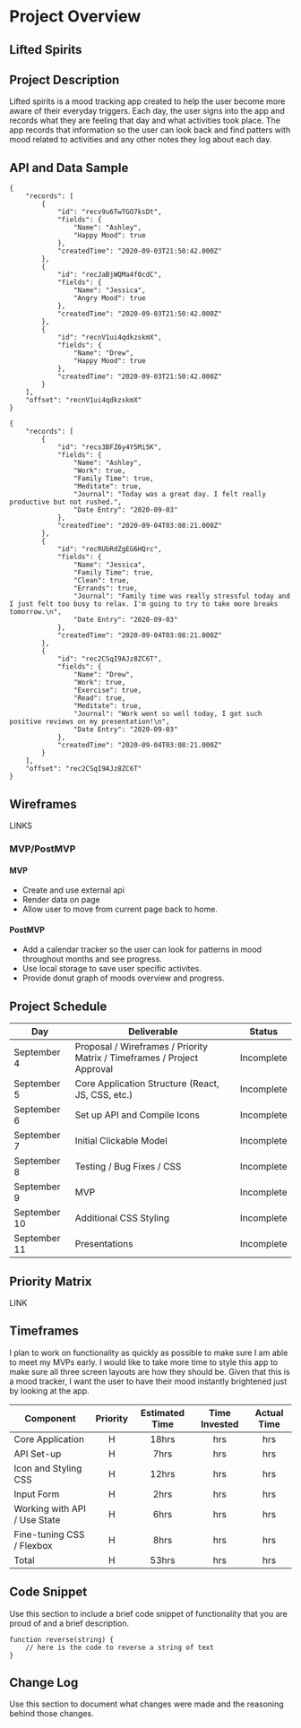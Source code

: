 # Project Overview

## Lifted Spirits

## Project Description

Lifted spirits is a mood tracking app created to help the user become more aware of their everyday triggers. Each day, the user signs into the app and records what they are feeling that day and what activities took place. The app records that information so the user can look back and find patters with mood related to activities and any other notes they log about each day. 

## API and Data Sample

```
{
    "records": [
        {
            "id": "recv9u6TwTGO7ksDt",
            "fields": {
                "Name": "Ashley",
                "Happy Mood": true
            },
            "createdTime": "2020-09-03T21:50:42.000Z"
        },
        {
            "id": "recJaBjWQMa4f0cdC",
            "fields": {
                "Name": "Jessica",
                "Angry Mood": true
            },
            "createdTime": "2020-09-03T21:50:42.000Z"
        },
        {
            "id": "recnV1ui4qdkzskmX",
            "fields": {
                "Name": "Drew",
                "Happy Mood": true
            },
            "createdTime": "2020-09-03T21:50:42.000Z"
        }
    ],
    "offset": "recnV1ui4qdkzskmX"
}

{
    "records": [
        {
            "id": "recs3BFZ6y4Y5Mi5K",
            "fields": {
                "Name": "Ashley",
                "Work": true,
                "Family Time": true,
                "Meditate": true,
                "Journal": "Today was a great day. I felt really productive but not rushed.",
                "Date Entry": "2020-09-03"
            },
            "createdTime": "2020-09-04T03:08:21.000Z"
        },
        {
            "id": "recRUbRdZgEG6HQrc",
            "fields": {
                "Name": "Jessica",
                "Family Time": true,
                "Clean": true,
                "Errands": true,
                "Journal": "Family time was really stressful today and I just felt too busy to relax. I'm going to try to take more breaks tomorrow.\n",
                "Date Entry": "2020-09-03"
            },
            "createdTime": "2020-09-04T03:08:21.000Z"
        },
        {
            "id": "rec2CSqI9AJz8ZC6T",
            "fields": {
                "Name": "Drew",
                "Work": true,
                "Exercise": true,
                "Read": true,
                "Meditate": true,
                "Journal": "Work went so well today, I got such positive reviews on my presentation!\n",
                "Date Entry": "2020-09-03"
            },
            "createdTime": "2020-09-04T03:08:21.000Z"
        }
    ],
    "offset": "rec2CSqI9AJz8ZC6T"
}

```

## Wireframes

LINKS

### MVP/PostMVP  

#### MVP 

- Create and use external api 
- Render data on page 
- Allow user to move from current page back to home.

#### PostMVP  

- Add a calendar tracker so the user can look for patterns in mood throughout months and see progress.
- Use local storage to save user specific activites.
- Provide donut graph of moods overview and progress.

## Project Schedule

|  Day | Deliverable | Status
|---|---| ---|
|September 4| Proposal / Wireframes / Priority Matrix / Timeframes / Project Approval | Incomplete
|September 5| Core Application Structure (React, JS, CSS, etc.) | Incomplete
|September 6| Set up API and Compile Icons | Incomplete
|September 7| Initial Clickable Model | Incomplete
|September 8| Testing / Bug Fixes / CSS  | Incomplete
|September 9| MVP | Incomplete
|September 10| Additional CSS  Styling | Incomplete
|September 11| Presentations | Incomplete

## Priority Matrix

LINK

## Timeframes

I plan to work on functionality as quickly as possible to make sure I am able to meet my MVPs early. I would like to take more time to style this app to make sure all three screen layouts are how they should be. Given that this is a mood tracker, I want the user to have their mood instantly brightened just by looking at the app.

| Component | Priority | Estimated Time | Time Invested | Actual Time |
| --- | :---: |  :---: | :---: | :---: |
| Core Application | H | 18hrs| hrs | hrs |
| API Set-up | H | 7hrs| hrs | hrs |
| Icon and Styling CSS | H | 12hrs| hrs | hrs |
| Input Form | H | 2hrs| hrs | hrs |
| Working with API / Use State | H | 6hrs| hrs | hrs |
| Fine-tuning CSS / Flexbox | H | 8hrs| hrs | hrs |
| Total | H | 53hrs| hrs | hrs |

## Code Snippet

Use this section to include a brief code snippet of functionality that you are proud of and a brief description.  

```
function reverse(string) {
	// here is the code to reverse a string of text
}
```

## Change Log
 Use this section to document what changes were made and the reasoning behind those changes.  
